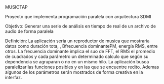 MUSICTAP

Proyecto que implementa programación paralela con arquitectura SDMI

Objetivo:
Generar una serie de análisis en tiempo de real de un archivo de audio de forma paralela

Definición:
La aplicación seria un reproductor de musica que mostraria datos como duración tota, , Bfrecuencia dominantePM, energía RMS, entre otros.
La frecuencia dominante implica el suo de FFT, el RMS el promedio de cuadrados y cada parámetro un determinado calculo que según su dependencia se agruparan o no en un mismo hilo. La aplicación busca paralelizar las funciones posibles y en las que se encuentre redito. 
Ademas algunos de los parámetros serán mostrados de forma creativa en la interfaz.
